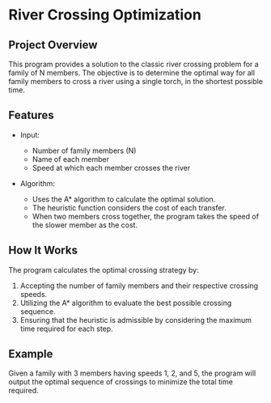 # River Crossing Optimization

## Project Overview

This program provides a solution to the classic river crossing problem for a family of N members. The objective is to determine the optimal way for all family members to cross a river using a single torch, in the shortest possible time.

## Features

- Input:
  - Number of family members (N)
  - Name of each member
  - Speed at which each member crosses the river

- Algorithm:
  - Uses the A* algorithm to calculate the optimal solution.
  - The heuristic function considers the cost of each transfer.
  - When two members cross together, the program takes the speed of the slower member as the cost.

## How It Works

The program calculates the optimal crossing strategy by:
1. Accepting the number of family members and their respective crossing speeds.
2. Utilizing the A* algorithm to evaluate the best possible crossing sequence.
3. Ensuring that the heuristic is admissible by considering the maximum time required for each step.

## Example

Given a family with 3 members having speeds 1, 2, and 5, the program will output the optimal sequence of crossings to minimize the total time required.
